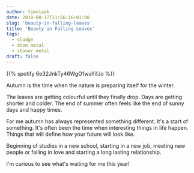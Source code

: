 ```yaml
---
author: timolaak
date: 2018-08-17T21:56:16+01:00
slug: 'beauty-in-falling-leaves'
title: 'Beauty in Falling Leaves'
tags:
  - sludge
  - doom metal
  - stoner metal
draft: false
---
```


{{% spotify 6e32JnkTy46WgO1waYifJo %}}

Autumn is the time when the nature is preparing itself for the winter.

The leaves are getting colourful until they finally drop. Days are getting
shorter and colder. The end of summer often feels like the end of sunny days
and happy times.

For me autumn has always represented something different. It's a start of
something. It's often been the time when interesting things in life happen.
Things that will define how your future will look like.

Beginning of studies in a new school, starting in a new job, meeting new people
or falling in love and starting a long lasting relationship.

I'm curious to see what's waiting for me this year!
